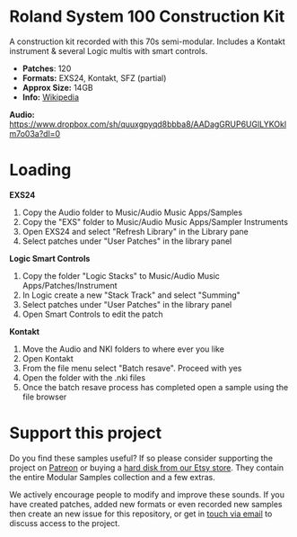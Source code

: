 # Roland System 100 Construction Kit

A construction kit recorded with this 70s semi-modular. Includes a Kontakt instrument & several Logic multis with smart controls.

-   **Patches**: 120
-   **Formats:** EXS24, Kontakt, SFZ (partial)
-   **Approx Size:** 14GB
-   **Info:** [Wikipedia](https://en.wikipedia.org/wiki/Roland_System_100)

**Audio:** https://www.dropbox.com/sh/quuxgpyqd8bbba8/AADagGRUP6UGlLYKOklm7o03a?dl=0

# Loading

**EXS24**

1. Copy the Audio folder to Music/Audio Music Apps/Samples
2. Copy the "EXS" folder to Music/Audio Music Apps/Sampler Instruments
3. Open EXS24 and select "Refresh Library" in the Library pane
4. Select patches under "User Patches" in the library panel 

**Logic Smart Controls**

1. Copy the folder "Logic Stacks" to Music/Audio Music Apps/Patches/Instrument
2. In Logic create a new "Stack Track" and select "Summing"
3. Select patches under "User Patches" in the library panel
4. Open Smart Controls to edit the patch

**Kontakt**

1. Move the Audio and NKI folders to where ever you like
2. Open Kontakt
3. From the file menu select "Batch resave". Proceed with yes
4. Open the folder with the .nki files 
5. Once the batch resave process has completed open a sample using the file browser

# Support this project

Do you find these samples useful? If so please consider supporting the project on [Patreon](https://www.patreon.com/bePatron?u=3947038) or buying a [hard disk from our Etsy store](https://www.etsy.com/uk/shop/ModularSamplesDisks?ref=simple-shop-header-name&listing_id=757501884). They contain the entire Modular Samples collection and a few extras.

We actively encourage people to modify and improve these sounds. If you have created patches, added new formats or even recorded new samples then create an new issue for this repository, or get in [touch via email](modularsamples@gmail.com) to discuss access to the project.
